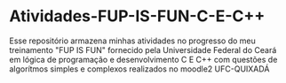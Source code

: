 # Atividades-FUP-IS-FUN-C-E-C++
Esse repositório armazena minhas atividades no progresso do meu treinamento "FUP IS FUN" fornecido pela Universidade Federal do Ceará em lógica de programação e desenvolvimento C E C++ com questões de algorítmos simples e complexos realizados no moodle2 UFC-QUIXADÁ
